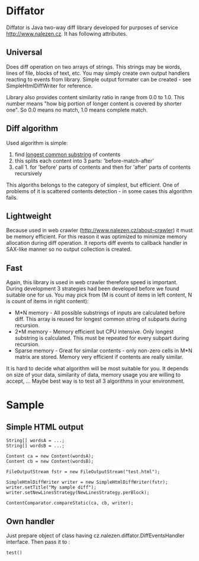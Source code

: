 Diffator
========

Diffator is Java two-way diff library developed for purposes of service <http://www.nalezen.cz>. It has following attributes.

Universal
---------

Does diff operation on two arrays of strings. This strings may be words, lines of file, blocks of text, etc. You may simply create own output handlers reacting to events from library. Simple output formater can be created - see SimpleHtmlDiffWriter for reference.

Library also provides content similarity ratio in range from 0.0 to 1.0. This number means "how big portion of longer content is covered by shorter one". So 0.0 means no match, 1.0 means complete match.

Diff algorithm
--------------

Used algorithm is simple:

1.  find [longest common substring](<http://en.wikibooks.org/w/index.php?title=Algorithm_Implementation/Strings/Longest_common_substring&stable=1>) of contents
2.  this splits each content into 3 parts: 'before-match-after'
3.  call 1. for 'before' parts of contents and then for 'after' parts of contents recursively

This algoriths belongs to the category of simplest, but efficient. One of problems of it is scattered contents detection - in some cases this algorithm fails.

Lightweight
-----------

Because used in web crawler (<http://www.nalezen.cz/about-crawler>) it must be memory efficient. For this reason it was optimized to minimize memory allocation during diff operation. It reports diff events to callback handler in SAX-like manner so no output collection is created.

Fast
----

Again, this library is used in web crawler therefore speed is important. During development 3 strategies had been developed before we found suitable one for us. You may pick from (M is count of items in left content, N is count of items in right content):
*  M*N memory - All possible substrings of inputs are calculated before diff. This array is reused for longest common string of subparts during recursion.
*  2*M memory - Memory efficient but CPU intensive. Only longest substring is calculated. This must be repeated for every subpart during recursion.
*  Sparse memory - Great for similar contents - only non-zero cells in M*N matrix are stored. Memory very efficient if contents are really similar.

It is hard to decide what algorithm will be most suitable for you. It depends on size of your data, similarity of data, memory usage you are willing to accept, ... Maybe best way is to test all 3 algorithms in your environment.

Sample
============

Simple HTML output
------------------

    String[] wordsA = ...;
    String[] wordsB = ...;
    
    Content ca = new Content(wordsA);
    Content cb = new Content(wordsB);
    		
    FileOutputStream fstr = new FileOutputStream("test.html");
    		
    SimpleHtmlDiffWriter writer = new SimpleHtmlDiffWriter(fstr);
    writer.setTitle("My sample diff");
    writer.setNewLinesStrategy(NewLinesStrategy.perBlock);
    		
    ContentComparator.compareStatic(ca, cb, writer);

Own handler
-----------

Just prepare object of class having cz.nalezen.diffator.DiffEventsHandler interface. Then pass it to :

`test()`

